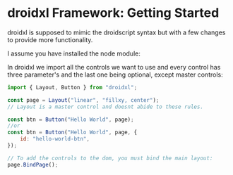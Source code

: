 # droidxl Framework: Getting Started

droidxl is supposed to mimic the droidscript syntax but with a few changes to provide more functionality.

I assume you have installed the node module:

In droidxl we import all the controls we want to use and every control has three parameter's and the last
one being optional, except master controls:

```javascript
import { Layout, Button } from "droidxl";

const page = Layout("linear", "fillxy, center");
// Layout is a master control and doesnt abide to these rules.

const btn = Button("Hello World", page);
//or
const btn = Button("Hello World", page, {
    id: "hello-world-btn",
});

// To add the controls to the dom, you must bind the main layout:
page.BindPage();
```
